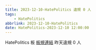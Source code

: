 ```yaml
---
title: 2023-12-10-HatePolitics 違規 0 人
tags:
    - HatePolitics
abbrlink: 2023-12-10-HatePolitics
date: HatePolitics-2023-12-10 12:00:00
---
```

HatePolitics 板 [板規連結](https://www.ptt.cc/bbs/HatePolitics/M.1617115262.A.D60.html)
昨天違規 0 人
